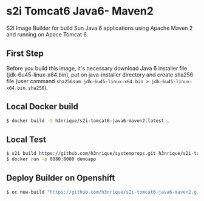 # s2i Tomcat6 Java6- Maven2

S2I Image Builder for build Sun Java 6 applications using Apache Maven 2 and running on Apace Tomcat 6.

First Step
---
Before you build this image, it's necessary download Java 6 installer file (jdk-6u45-linux-x64.bin), put on java-installer directory and create sha256 file (user command `sha256sum jdk-6u45-linux-x64.bin > jdk-6u45-linux-x64.bin.sha256`).

Local Docker build
---
```bash
$ docker build -t h3nrique/s2i-tomcat6-java6-maven2:latest .
```

Local Test
---
```bash
$ s2i build https://github.com/h3nrique/systemprops.git h3nrique/s2i-tomcat6-java6-maven2:latest demoapp -e WAR_NAME=systemprops.war
$ docker run -p 8080:8080 demoapp
```

Deploy Builder on Openshift
---
```bash
$ oc new-build "https://github.com/h3nrique/s2i-tomcat6-java6-maven2.git" --name=s2i-tomcat6-java6-maven2 --strategy=docker
```

